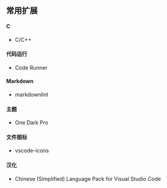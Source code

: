 ## 常用扩展

#### C

- C/C++

#### 代码运行

- Code Runner

#### Markdown

- markdownlint

#### 主题

- One Dark Pro

#### 文件图标

- vscode-icons

#### 汉化

- Chinese (Simplified) Language Pack for Visual Studio Code